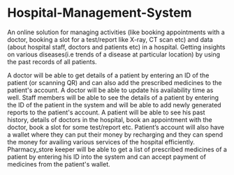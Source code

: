 # Hospital-Management-System
An online solution for managing activities (like booking appointments with a doctor, booking a slot for a test/report like X-ray, CT scan etc) and data (about hospital staff, doctors and patients etc) in a hospital. Getting insights on various diseases(i.e trends of a disease at particular location) by using the past records of all patients.

A doctor will be able to get details of a patient by entering an ID of the patient (or scanning QR)
and can also add the prescribed medicines to the patient's account. A doctor will be able to
update his availability time as well.
Staff members will be able to see the details of a patient by entering the ID of the patient in the
system and will be able to add newly generated reports to the patient's account.
A patient will be able to see his past history, details of doctors in the hospital, book an
appointment with the doctor, book a slot for some test/report etc. Patient’s account will also
have a wallet where they can put their money by recharging and they can spend the money for
availing various services of the hospital efficiently.
Pharmacy_store keeper will be able to get a list of prescribed medicines of a patient by entering
his ID into the system and can accept payment of medicines from the patient's wallet.
